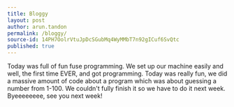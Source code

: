 ```yaml
---
title: Bloggy
layout: post
author: arun.tandon
permalink: /bloggy/
source-id: 14PH7OolrVtuJpDcSGubMq4WyMMbT7n92gICuf6SvQtc
published: true
---
```

Today was full of fun fuse programming. We set up our machine easily and well, the first time EVER, and got programming. Today was really fun, we did a massive amount of code about a program which was about guessing a number from 1-100. We couldn't fully finish it so we have to do it next week. Byeeeeeeee, see you next week!

